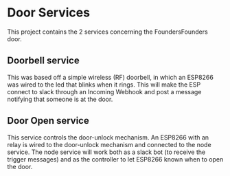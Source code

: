 # Door Services

This project contains the 2 services concerning the FoundersFounders door.

## Doorbell service

This was based off a simple wireless (RF) doorbell, in which an ESP8266 was wired to the led that blinks when it rings.
This will make the ESP connect to slack through an Incoming Webhook and post a message notifying that someone is at the door.

## Door Open service

This service controls the door-unlock mechanism. An ESP8266 with an relay is wired to the door-unlock mechanism and connected
to the node service. The node service will work both as a slack bot (to receive the trigger messages) and as the controller
to let ESP8266 known when to open the door.

